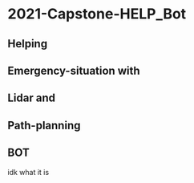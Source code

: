 # 2021-Capstone-HELP_Bot

## Helping 
## Emergency-situation with 
## Lidar and 
## Path-planning 
## BOT

idk what it is
